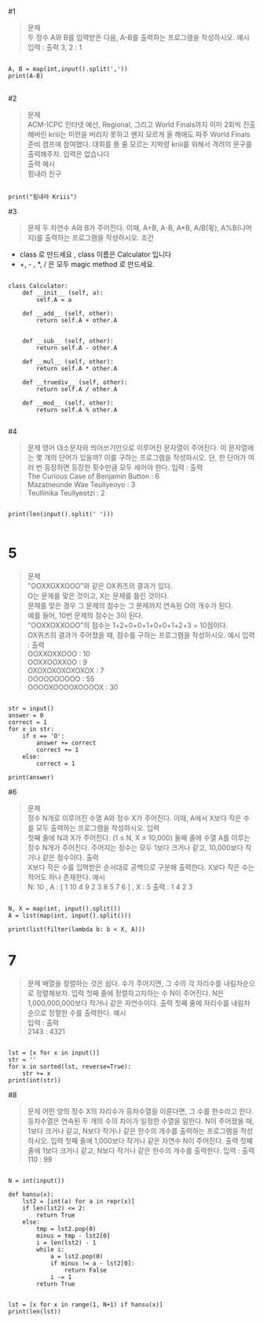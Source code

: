 #1
> 문제 <br>
두 정수 A와 B를 입력받은 다음, A-B를 출력하는 프로그램을 작성하시오.
>예시 <br> 
입력 : 출력
3, 2 : 1
<pre>
<code>
A, B = map(int,input().split(','))
print(A-B)
</code> </pre>

#2
> 문제 <br> 
ACM-ICPC 인터넷 예선, Regional, 그리고 World Finals까지 이미 2회씩 진출해버린 kriii는 미련을 버리지 못하고 왠지 모르게 올 해에도 파주 World Finals 준비 캠프에 참여했다. 대회를 뜰 줄 모르는 지박령 kriii를 위해서 격려의 문구를 출력해주자.
>입력은 없습니다 <br> 
>출력 예시 <br> 
힘내라 친구

<pre><code>
print("힘내라 Kriii")
</code></pre>

#3
> 문제 두 자연수 A와 B가 주어진다. 이때, A+B, A-B, A*B, A/B(몫), A%B(나머지)를 출력하는 프로그램을 작성하시오.
조건
- class 로 만드세요 , class 이름은 Calculator 입니다
- +, - , *, / 은 모두 magic method 로 만드세요.
<pre><code>
class Calculator: 
    def __init__ (self, a):
        self.A = a
    
    def __add__ (self, other):
        return self.A + other.A
    
    
    def __sub__ (self, other):
        return self.A - other.A
    
    def __mul__ (self, other):
        return self.A * other.A
    
    def __truediv__ (self, other):
        return self.A / other.A
    
    def __mod__ (self, other):
        return self.A % other.A
    
</code></pre>

#4
> 문제
영어 대소문자와 띄어쓰기만으로 이루어진 문자열이 주어진다. 이 문자열에는 몇 개의 단어가 있을까? 이를 구하는 프로그램을 작성하시오. 단, 한 단어가 여러 번 등장하면 등장한 횟수만큼 모두 세어야 한다.
> 입력 : 출력 <br> 
The Curious Case of Benjamin Button : 6 <br> 
Mazatneunde Wae Teullyeoyo : 3 <br>
Teullinika Teullyeotzi : 2 <br>

<pre><code>
print(len(input().split(' ')))
</code> </pre>

# 5
> 문제 <br>
"OOXXOXXOOO"와 같은 OX퀴즈의 결과가 있다.<br>
O는 문제를 맞은 것이고, X는 문제를 틀린 것이다.<br> 
문제를 맞은 경우 그 문제의 점수는 그 문제까지 연속된 O의 개수가 된다.<br> 
예를 들어, 10번 문제의 점수는 3이 된다.<br>
"OOXXOXXOOO"의 점수는 1+2+0+0+1+0+0+1+2+3 = 10점이다.<br>
OX퀴즈의 결과가 주어졌을 때, 점수를 구하는 프로그램을 작성하시오.
> 예시 입력 : 출력 <br>
OOXXOXXOOO : 10 <br>
OOXXOOXXOO : 9 <br>
OXOXOXOXOXOXOX : 7 <br>
OOOOOOOOOO : 55 <br>
OOOOXOOOOXOOOOX : 30 <br> 

<pre><code>
str = input()
answer = 0
correct = 1
for x in str:
    if x == 'O':
        answer += correct
        correct += 1
    else:
        correct = 1

print(answer)
</code></pre>

#6
> 문제 <br>
정수 N개로 이루어진 수열 A와 정수 X가 주어진다. 이때, A에서 X보다 작은 수를 모두 출력하는 프로그램을 작성하시오.
> 입력 <br>
첫째 줄에 N과 X가 주어진다. (1 ≤ N, X ≤ 10,000) 둘째 줄에 수열 A를 이루는 정수 N개가 주어진다. 주어지는 정수는 모두 1보다 크거나 같고, 10,000보다 작거나 같은 정수이다.
> 출력 <br>
X보다 작은 수를 입력받은 순서대로 공백으로 구분해 출력한다. X보다 작은 수는 적어도 하나 존재한다.
> 예시 <br>
N: 10 , A : [ 1 10 4 9 2 3 8 5 7 6 ] , X : 5 
출력 : 1 4 2 3 

<pre><code>
N, X = map(int, input().split())
A = list(map(int, input().split()))

print(list(filter(lambda b: b < X, A)))
</code></pre>

# 7
> 문제
배열을 정렬하는 것은 쉽다. 수가 주어지면, 그 수의 각 자리수를 내림차순으로 정렬해보자.
> 입력
첫째 줄에 정렬하고자하는 수 N이 주어진다. N은 1,000,000,000보다 작거나 같은 자연수이다.
> 출력
첫째 줄에 자리수를 내림차순으로 정렬한 수를 출력한다.
> 예시 <br> 
입력 : 출력 <br>
2143 : 4321 <br>

<pre><code>
lst = [x for x in input()]
str = ''
for x in sorted(lst, reverse=True):
    str += x
print(int(str))
</code></pre>

#8
> 문제
어떤 양의 정수 X의 자리수가 등차수열을 이룬다면, 그 수를 한수라고 한다. 등차수열은 연속된 두 개의 수의 차이가 일정한 수열을 말한다. N이 주어졌을 때, 1보다 크거나 같고, N보다 작거나 같은 한수의 개수를 출력하는 프로그램을 작성하시오.
> 입력
첫째 줄에 1,000보다 작거나 같은 자연수 N이 주어진다.
> 출력
첫째 줄에 1보다 크거나 같고, N보다 작거나 같은 한수의 개수를 출력한다.
> 입력 : 출력
110 : 99

<pre><code>
N = int(input())

def hansu(x):
    lst2 = [int(a) for a in repr(x)]
    if len(lst2) <= 2: 
        return True
    else:
        tmp = lst2.pop(0)
        minus = tmp - lst2[0]
        i = len(lst2) - 1
        while i:
            a = lst2.pop(0)
            if minus != a - lst2[0]:
                return False
            i -= 1
        return True
        

lst = [x for x in range(1, N+1) if hansu(x)]
print(len(lst))
</code></pre>
